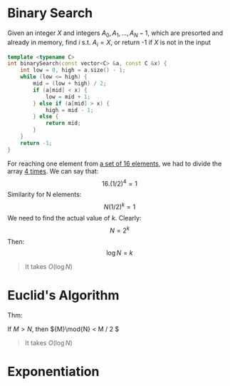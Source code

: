 # Binary Search
Given an integer $X$ and integers $A_0, A_1, ...,A_N-1$, which are presorted and already in memory, find $i$ s.t. $A_i = X$, or return -1 if $X$ is not in the input
```cpp
template <typename C> 
int binarySearch(const vector<C> &a, const C &x) {
    int low = 0, high = a.size() - 1;
    while (low <= high) {
        mid = (low + high) / 2;
        if (a[mid] < x) {
            low = mid + 1;
        } else if (a[mid] > x) {
            high = mid - 1;
        } else {
            return mid;
        }
    }
    return -1;
}
```
For reaching one element from <u>a set of 16 elements</u>, we had to divide the array <u>4 times</u>.
We can say that:
$$ 16 . (1/2)^4 = 1 $$
Similarity for N elements:
$$ N(1/2)^k = 1 $$
We need to find the actual value of $k$.
Clearly:
$$ N = 2^k $$
Then:
$$ \log N = k $$

> It takes $O(\log N)$

# Euclid's Algorithm
Thm:

If $M > N$, then ${M}\mod{N} < M / 2 $
> It takes $O(\log N)$

# Exponentiation